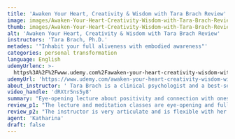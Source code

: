 ```yaml
---
title: 'Awaken Your Heart, Creativity & Wisdom with Tara Brach Review'
image: images/Awaken-Your-Heart-Creativity-Wisdom-with-Tara-Brach-Review.jpeg
thumb: images/Awaken-Your-Heart-Creativity-Wisdom-with-Tara-Brach-Review.jpeg
alt: 'Awaken Your Heart, Creativity & Wisdom with Tara Brach Review'
instructors: 'Tara Brach, Ph.D.'
metades: '"Inhabit your full aliveness with embodied awareness"'
categories: personal transformation
language: English
udemyUrlenc: >-
  https%3A%2F%2Fwww.udemy.com%2Fawaken-your-heart-creativity-wisdom-with-tara-brach%2F
udemyUrl: 'https://www.udemy.com/awaken-your-heart-creativity-wisdom-with-tara-brach/'
about_instructor: ' Tara Brach is a clinical psychologist and a best-selling author. She also has a podcast that receives more than a million downloads per month. Her works have been featured in notable media corporation like New York Times, Wall Street Journal and Washington Post. She regularly gives mental health workshops to professionals in the US and Europe and is active in public teaching.'
video_handle: 'dRXtr5ns5y8'
summary: "Eye-opening lecture about positivity and connection with oneself. Very engaging lecture and comprehensive lessons."
review_p1: "The lecture and meditation classes are eye-opening and full of positivity. Great course for anyone on the journey of realization. It helps its students to become more understanding and take a look at their mindset. The course is of high quality and very comprehensive. The instructor is very clear and shares her experiences in profound ways that help in meditation. All the information were explained in-depth and brilliantly. It shares practical tips and insightful techniques for dealing with negativities in life. The lessons use concepts that have always been known since time and have been applied to be applicable to modern man. "
review_p2: "The instructor is very articulate and is flexible with her teaching. She gives a huge impact and impression on her students as she motivates her students to practice changing their outlook on life and be more positive. Her wisdom and the way she teach is so engaging that it helps open the emotions and be a better person. The course gives a wonderful way for students to be able to connect with their inner self. The materials are broken down into short lessons so it would be easier for students and the lessons are applicable to daily life. It is an extraordinary course that really goes down to the core of the topic and gives the students a relaxed atmosphere."
agent: 'Katharina'
draft: false
---
```


